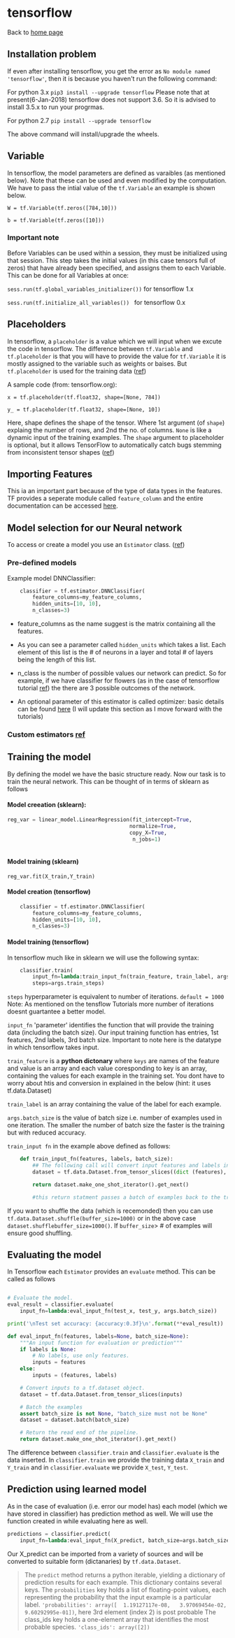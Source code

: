 # tensorflow

Back to [home page](/)

## Installation problem
If even after installing tensorflow, you get the error as `No module named 'tensorflow'`,
then it is because you haven't run the following command:

For python 3.x `pip3 install --upgrade tensorflow`
Please note that at present(6-Jan-2018) tensorflow does not support 3.6. So it is advised to install 3.5.x to run your progrmas.

For python 2.7 `pip install --upgrade tensorflow`

The above command will install/upgrade the wheels.

## Variable

In tensorflow, the model parameters are defined as varaibles (as mentioned below). Note
that these can be used and even modified by the computation. We have to pass the intial 
value of the `tf.Variable` an example is shown below.

`W = tf.Variable(tf.zeros([784,10]))`

`b = tf.Variable(tf.zeros([10]))`

### Important note
Before Variables can be used within a session, they must be initialized using that session.
This step takes the initial values (in this case tensors full of zeros) that have already 
been specified, and assigns them to each Variable. This can be done for all Variables at once:

`sess.run(tf.global_variables_initializer())` for tensorflow 1.x

`sess.run(tf.initialize_all_variables()) ` for tensorflow 0.x

## Placeholders

In tensorflow, a `placeholder` is a value which we will input when we excute the code
in tensorflow. The difference between `tf.Variable` and `tf.placeholder` is that you
will have to provide the value for `tf.Variable` it is mostly assigned to the variable
such as weights or baises. But `tf.placeholder` is used for the training data ([ref](https://stackoverflow.com/a/36703529/7630458))

A sample code (from: tensorflow.org): 

`x = tf.placeholder(tf.float32, shape=[None, 784])` 

`y_ = tf.placeholder(tf.float32, shape=[None, 10])`

Here, shape defines the shape of the tensor. Where 1st argument (of `shape`) explaing
the number of rows, and 2nd the no. of columns. `None` is like a dynamic input of the 
training examples. The `shape` argument to placeholder is optional, but it allows 
TensorFlow to automatically catch bugs stemming from inconsistent tensor shapes ([ref](https://www.tensorflow.org/get_started/mnist/pros#build_a_softmax_regression_model))

## Importing Features

This ia an important part because of the type of data types in the features. TF provides a seperate module called `feature_column` and the entire documentation can be accessed [here](https://www.tensorflow.org/get_started/feature_columns).

## Model selection for our Neural network

To access or create a model you use an `Estimator` class. ([ref](https://developers.google.com/machine-learning/glossary/#Estimators)) 

### Pre-defined models 

Example model DNNClassifier: 
```py
    classifier = tf.estimator.DNNClassifier(
        feature_columns=my_feature_columns,
        hidden_units=[10, 10],
        n_classes=3)
```

- feature_columns as the name suggest is the matrix containing all the features. 

- As you can see a parameter called `hidden_units` which takes a list. Each element of this list is the # of neurons in a layer and total # of layers being the length of this list.

- n_class is the number of possible values our network can predict. So for example, if we have classifier for flowers (as in the case of tensorflow tutorial [ref](https://www.tensorflow.org/get_started/get_started_for_beginners))
the there are 3 possible outcomes of the network.

- An optional parameter of this estimator is called optimizer: basic details can be found [here](https://developers.google.com/machine-learning/glossary/#optimizer)
(I will update this section as I move forward with the tutorials)


### Custom estimators [ref](https://www.tensorflow.org/get_started/custom_estimators)

## Training the model

By defining the model we have the basic structure ready. Now our task is to train the neural network. This can be thought of in terms of sklearn as follows

#### Model creeation (sklearn):

 ```python
 reg_var = linear_model.LinearRegression(fit_intercept=True,          
                                        normalize=True,
                                        copy_X=True,
                                         n_jobs=1)
                                        
 ```
#### Model training (sklearn)
`reg_var.fit(X_train,Y_train)`

#### Model creation (tensorflow)

```py
    classifier = tf.estimator.DNNClassifier(
        feature_columns=my_feature_columns,
        hidden_units=[10, 10],
        n_classes=3)
```

#### Model training (tensorflow)

In tensorflow much like in sklearn we will use the following syntax:

```python
    classifier.train(
        input_fn=lambda:train_input_fn(train_feature, train_label, args.batch_size),
        steps=args.train_steps)
```
`steps` hyperparameter is equivalent to number of iterations. `default = 1000`
Note: As mentioned on the tensflow Tutorials more number of iterations doesnt guartantee a better model. 

`input_fn` 'parameter' identifies the function that will provide the training data (including the batch size). Our input training function has entries, 1st features, 2nd labels, 3rd batch size. Important to note here is the datatype in which tensorflow takes input.

`train_feature` is a <b>python dictonary</b> where `keys` are names of the feature and value is an array and each value coresponding to key is an array, containing the values for each example in the training set. You dont have to worry about htis and conversion in explained in the below (hint: it uses tf.data.Dataset)

`train_label` is an array containing the value of the label for each example.

`args.batch_size` is the value of batch size i.e. number of examples used in one iteration. The smaller the number of batch size the faster is the training but with reduced accuracy.

`train_input fn` in the example above defined as follows:

```Python
    def train_input_fn(features, labels, batch_size):
        ## The following call will convert input features and labels into `tf.data.Dataset` 
        dataset = tf.data.Dataset.from_tensor_slices((dict (features), labels))

        return dataset.make_one_shot_iterator().get_next()

        #this return statment passes a batch of examples back to the train method.
```

If you want to shuffle the data (which is recemonded) then you can use `tf.data.Dataset.shuffle(buffer_size=1000)` or in the above case `dataset.shufflebuffer_size=1000()`. If `buffer_size`> # of examples will ensure good shuffling.

## Evaluating the model

In Tensorflow each `Estimator` provides an `evaluate` method. This can be called as follows

```Python

# Evaluate the model.
eval_result = classifier.evaluate(
    input_fn=lambda:eval_input_fn(test_x, test_y, args.batch_size))

print('\nTest set accuracy: {accuracy:0.3f}\n'.format(**eval_result))

def eval_input_fn(features, labels=None, batch_size=None):
    """An input function for evaluation or prediction"""
    if labels is None:
        # No labels, use only features.
        inputs = features
    else:
        inputs = (features, labels)

    # Convert inputs to a tf.dataset object.
    dataset = tf.data.Dataset.from_tensor_slices(inputs)

    # Batch the examples
    assert batch_size is not None, "batch_size must not be None"
    dataset = dataset.batch(batch_size)

    # Return the read end of the pipeline.
    return dataset.make_one_shot_iterator().get_next()
```

The difference between `classifier.train` and `classifier.evaluate` is the data inserted. In `classifier.train` we provide the training data `X_train` and `Y_train` and in `classifier.evaluate` we provide `X_test`, `Y_test`.


## Prediction using learned model

As in the case of evaluation (i.e. error our model has) each model (which we have stored in classifier) has prediction method as well. We will use the function created in while evaluating here as well.

```py
predictions = classifier.predict(
    input_fn=lambda:eval_input_fn(X_predict, batch_size=args.batch_size))
```

Our X_predict can be imported from a variety of sources and will be converted to suitable form (dictanaries) by `tf.data.Dataset`.

>The `predict` method returns a python iterable, yielding a dictionary of prediction results for each example. This dictionary contains several keys. The `probabilities` key holds a list of floating-point values, each representing the probability that the input example is a particular label. 
`'probabilities': array([  1.19127117e-08,   3.97069454e-02,   9.60292995e-01])`, here 3rd element (index 2) is post probable
>The class_ids key holds a one-element array that identifies the most probable species. `'class_ids': array([2])`


